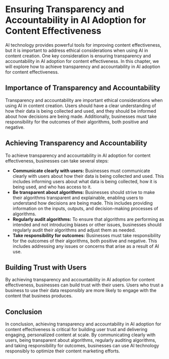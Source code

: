 Ensuring Transparency and Accountability in AI Adoption for Content Effectiveness
===================================================================================================================================================================

AI technology provides powerful tools for improving content effectiveness, but it is important to address ethical considerations when using AI in content creation. One key consideration is ensuring transparency and accountability in AI adoption for content effectiveness. In this chapter, we will explore how to achieve transparency and accountability in AI adoption for content effectiveness.

Importance of Transparency and Accountability
---------------------------------------------

Transparency and accountability are important ethical considerations when using AI in content creation. Users should have a clear understanding of how their data is being collected and used, and they should be informed about how decisions are being made. Additionally, businesses must take responsibility for the outcomes of their algorithms, both positive and negative.

Achieving Transparency and Accountability
-----------------------------------------

To achieve transparency and accountability in AI adoption for content effectiveness, businesses can take several steps:

* **Communicate clearly with users:** Businesses must communicate clearly with users about how their data is being collected and used. This includes informing users about what data is being collected, how it is being used, and who has access to it.
* **Be transparent about algorithms:** Businesses should strive to make their algorithms transparent and explainable, enabling users to understand how decisions are being made. This includes providing information on the inputs, outputs, and decision-making processes of algorithms.
* **Regularly audit algorithms:** To ensure that algorithms are performing as intended and not introducing biases or other issues, businesses should regularly audit their algorithms and adjust them as needed.
* **Take responsibility for outcomes:** Businesses must take responsibility for the outcomes of their algorithms, both positive and negative. This includes addressing any issues or concerns that arise as a result of AI use.

Building Trust with Users
-------------------------

By achieving transparency and accountability in AI adoption for content effectiveness, businesses can build trust with their users. Users who trust a business to use their data responsibly are more likely to engage with the content that business produces.

Conclusion
----------

In conclusion, achieving transparency and accountability in AI adoption for content effectiveness is critical for building user trust and delivering engaging, personalized content at scale. By communicating clearly with users, being transparent about algorithms, regularly auditing algorithms, and taking responsibility for outcomes, businesses can use AI technology responsibly to optimize their content marketing efforts.
